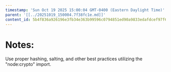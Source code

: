 ```yaml
---
timestamp: 'Sun Oct 19 2025 15:00:04 GMT-0400 (Eastern Daylight Time)'
parent: '[[../20251019_150004.7f38fc1e.md]]'
content_id: 5b4f836a926196e3fb34e363b99596c0794851ed90a9833edafdcef97f6f8f3f
---
```


# Notes:

Use proper hashing, salting, and other best practices utilizing the "node:crypto" import.
